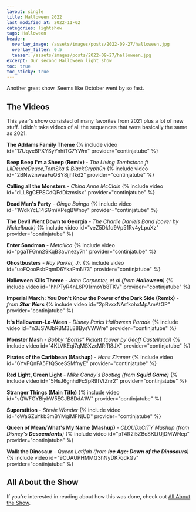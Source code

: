 ```yaml
---
layout: single
title: Halloween 2022
last_modified_at: 2022-11-02
categories: lightshow
tags: Halloween
header:
  overlay_image: /assets/images/posts/2022-09-27/halloween.jpg
  overlay_filter: 0.5
  teaser: /assets/images/posts/2022-09-27/halloween.jpg
excerpt: Our second Halloween light show 
toc: true
toc_sticky: true
---
```


Another great show. Seems like October went by so fast.

## The Videos

This year's show consisted of many favorites from 2021 plus a lot of new stuff. I didn't take videos of all the sequences that were basically the same as 2021.

**The Addams Family Theme**
{% include video id="17Uqve8PXYSyYnhiTG7YWm" provider="continjatube" %}

**Beep Beep I'm a Sheep (Remix)** - *The Living Tombstone ft LilDeuceDeuce,TomSka & BlackGryph0n*
{% include video id="2BNwznwaaFuQSY8jjhfkd2" provider="continjatube" %}

**Calling all the Monsters** - *China Anne McClain*
{% include video id="dLL8gCEPSCdQFdDizmsisx" provider="continjatube" %}

**Dead Man's Party** - *Oingo Boingo*
{% include video id="1WdkYcE14SGmiVPegBWnoy" provider="continjatube" %}

**The Devil Went Down to Georgia** - *The Charlie Daniels Band (cover by Nickelback)*
{% include video id="veZ5Dk1d9Vp51Rv4yLpuXz" provider="continjatube" %}

**Enter Sandman** - *Metallica*
{% include video id="pgaTFGnn29KqB3aUnezy7n" provider="continjatube" %}

**Ghostbusters** - *Ray Parker, Jr.*
{% include video id="uoFQooPsbPqmD6YkaPmN73" provider="continjatube" %}

**Halloween Kills Theme** - *John Carpenter, et al (from **Halloween**)*
{% include video id="hhPTyR4nL6P91rmoYb8TKV" provider="continjatube" %}

**Imperial March: You Don't Know the Power of the Dark Side (Remix)** - *from **Star Wars***
{% include video id="2pRvxxNArfkohxMpAmAtGP" provider="continjatube" %}

**It's Halloween-Lo-Ween** - *Disney Parks Halloween Parade*
{% include video id="n3JSWJbRBM3L88BysVWWre" provider="continjatube" %}

**Monster Mash** - *Bobby "Borris" Pickett (cover by Geoff Castellucci)*
{% include video id="4KLVKEqi7qMSXzxMRfR8JX" provider="continjatube" %}

**Pirates of the Caribbean (Mashup)** - *Hans Zimmer*
{% include video id="6YvFQnFA5FfQSoeSSMfnyE" provider="continjatube" %}

**Red Light, Green Light** - *Mike Candy's Bootleg (from **Squid Game**)*
{% include video id="5HsJ6gnhdFcSpR9fVtZnr2" provider="continjatube" %}

**Stranger Things (Main Title)**
{% include video id="sQWFGYBiyhW5ECJB8DdA1W" provider="continjatube" %}

**Superstition** - *Stevie Wonder*
{% include video id="oWaGZuYkb3mBYMgiMFNjUD" provider="continjatube" %}

**Queen of Mean/What's My Name (Mashup)** - *CLOUDxCITY Mashup (from Disney's **Descendants**)*
{% include video id="pT4R2i5ZBcSKLtUjDMWNep" provider="continjatube" %}

**Walk the Dinosaur** - *Queen Latifah (from **Ice Age: Dawn of the Dinosaurs**)*
{% include video id="9CUAUPHMMG3hNyDK7qdkGv" provider="continjatube" %}

## All About the Show

If you're interested in reading about how this was done, check out <a href="https://chadgoode.com/projects/lightshow/show-Info/">All About the Show</a>.